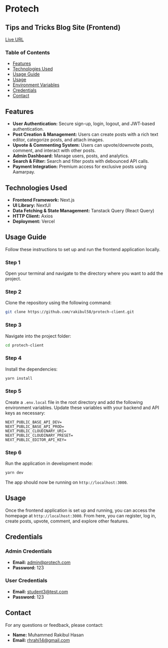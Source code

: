 # Protech

## Tips and Tricks Blog Site (Frontend)

[Live URL](https://pro-tech-steel.vercel.app/)

### Table of Contents

- [Features](#features)
- [Technologies Used](#technologies-used)
- [Usage Guide](#usage-guide)
- [Usage](#usage)
- [Environment Variables](#environment-variables)
- [Credentials](#credentials)
- [Contact](#contact)

## Features

- **User Authentication:** Secure sign-up, login, logout, and JWT-based authentication.
- **Post Creation & Management:** Users can create posts with a rich text editor, categorize posts, and attach images.
- **Upvote & Commenting System:** Users can upvote/downvote posts, comment, and interact with other posts.
- **Admin Dashboard:** Manage users, posts, and analytics.
- **Search & Filter:** Search and filter posts with debounced API calls.
- **Payment Integration:** Premium access for exclusive posts using Aamarpay.

## Technologies Used

- **Frontend Framework:** Next.js
- **UI Library:** NextUI
- **Data Fetching & State Management:** Tanstack Query (React Query)
- **HTTP Client:** Axios
- **Deployment:** Vercel

## Usage Guide

Follow these instructions to set up and run the frontend application locally.

### Step 1

Open your terminal and navigate to the directory where you want to add the project.

### Step 2

Clone the repository using the following command:

```bash
git clone https://github.com/rakibul58/protech-client.git
```

### Step 3

Navigate into the project folder:

```bash
cd protech-client
```

### Step 4

Install the dependencies:

```bash
yarn install
```

### Step 5

Create a `.env.local` file in the root directory and add the following environment variables. Update these variables with your backend and API keys as necessary:

```plaintext
NEXT_PUBLIC_BASE_API_DEV=
NEXT_PUBLIC_BASE_API_PROD=
NEXT_PUBLIC_CLOUDINARY_URI=
NEXT_PUBLIC_CLOUDINARY_PRESET=
NEXT_PUBLIC_EDITOR_API_KEY=
```

### Step 6

Run the application in development mode:

```bash
yarn dev
```

The app should now be running on `http://localhost:3000`.

## Usage

Once the frontend application is set up and running, you can access the homepage at `http://localhost:3000`. From here, you can register, log in, create posts, upvote, comment, and explore other features.

## Credentials

### Admin Credentials

- **Email:** admin@protech.com
- **Password:** 123

### User Credentials

- **Email:** student3@test.com
- **Password:** 123

## Contact

For any questions or feedback, please contact:

- **Name:** Muhammed Rakibul Hasan
- **Email:** rhrahi14@gmail.com
